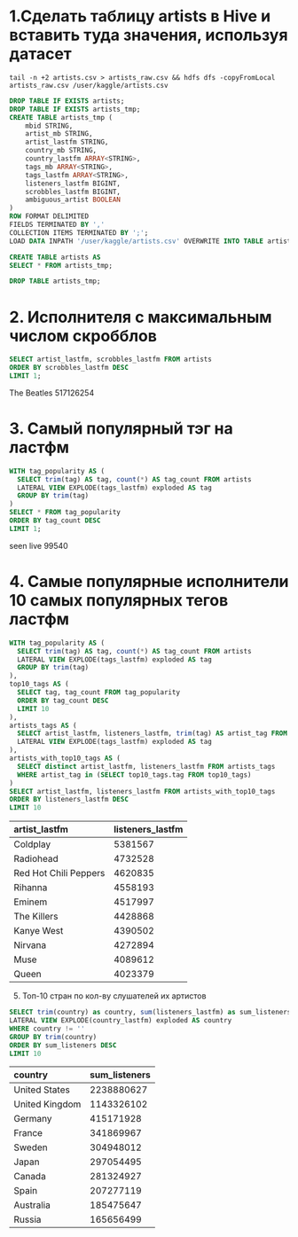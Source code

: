 

# 1.Сделать таблицу artists в Hive и вставить туда значения, используя датасет
```shell
tail -n +2 artists.csv > artists_raw.csv && hdfs dfs -copyFromLocal artists_raw.csv /user/kaggle/artists.csv
```
```sql
DROP TABLE IF EXISTS artists;
DROP TABLE IF EXISTS artists_tmp;
CREATE TABLE artists_tmp (
    mbid STRING,
    artist_mb STRING,
    artist_lastfm STRING,
    country_mb STRING,
    country_lastfm ARRAY<STRING>,
    tags_mb ARRAY<STRING>,
    tags_lastfm ARRAY<STRING>,
    listeners_lastfm BIGINT,
    scrobbles_lastfm BIGINT,
    ambiguous_artist BOOLEAN
)
ROW FORMAT DELIMITED
FIELDS TERMINATED BY ','
COLLECTION ITEMS TERMINATED BY ';';
LOAD DATA INPATH '/user/kaggle/artists.csv' OVERWRITE INTO TABLE artists_tmp;

CREATE TABLE artists AS 
SELECT * FROM artists_tmp; 

DROP TABLE artists_tmp;
```

# 2. Исполнителя с максимальным числом скробблов
```sql
SELECT artist_lastfm, scrobbles_lastfm FROM artists
ORDER BY scrobbles_lastfm DESC
LIMIT 1;
```
The Beatles	517126254

# 3. Самый популярный тэг на ластфм
```sql
WITH tag_popularity AS (
  SELECT trim(tag) AS tag, count(*) AS tag_count FROM artists 
  LATERAL VIEW EXPLODE(tags_lastfm) exploded AS tag
  GROUP BY trim(tag)
)
SELECT * FROM tag_popularity
ORDER BY tag_count DESC
LIMIT 1;
```
seen live	99540

# 4. Самые популярные исполнители 10 самых популярных тегов ластфм
```sql
WITH tag_popularity AS (
  SELECT trim(tag) AS tag, count(*) AS tag_count FROM artists 
  LATERAL VIEW EXPLODE(tags_lastfm) exploded AS tag
  GROUP BY trim(tag)
),
top10_tags AS (
  SELECT tag, tag_count FROM tag_popularity
  ORDER BY tag_count DESC
  LIMIT 10
),
artists_tags AS (
  SELECT artist_lastfm, listeners_lastfm, trim(tag) AS artist_tag FROM artists
  LATERAL VIEW EXPLODE(tags_lastfm) exploded AS tag
),
artists_with_top10_tags AS (
  SELECT distinct artist_lastfm, listeners_lastfm FROM artists_tags
  WHERE artist_tag in (SELECT top10_tags.tag FROM top10_tags)
)
SELECT artist_lastfm, listeners_lastfm FROM artists_with_top10_tags
ORDER BY listeners_lastfm DESC
LIMIT 10
```
| artist\_lastfm | listeners\_lastfm |
| :--- | :--- |
| Coldplay | 5381567 |
| Radiohead | 4732528 |
| Red Hot Chili Peppers | 4620835 |
| Rihanna | 4558193 |
| Eminem | 4517997 |
| The Killers | 4428868 |
| Kanye West | 4390502 |
| Nirvana | 4272894 |
| Muse | 4089612 |
| Queen | 4023379 |

5. Топ-10 стран по кол-ву слушателей их артистов
```sql
SELECT trim(country) as country, sum(listeners_lastfm) as sum_listeners FROM artists
LATERAL VIEW EXPLODE(country_lastfm) exploded AS country
WHERE country != ''
GROUP BY trim(country)
ORDER BY sum_listeners DESC
LIMIT 10
```
| country | sum\_listeners |
| :--- | :--- |
| United States | 2238880627 |
| United Kingdom | 1143326102 |
| Germany | 415171928 |
| France | 341869967 |
| Sweden | 304948012 |
| Japan | 297054495 |
| Canada | 281324927 |
| Spain | 207277119 |
| Australia | 185475647 |
| Russia | 165656499 |
